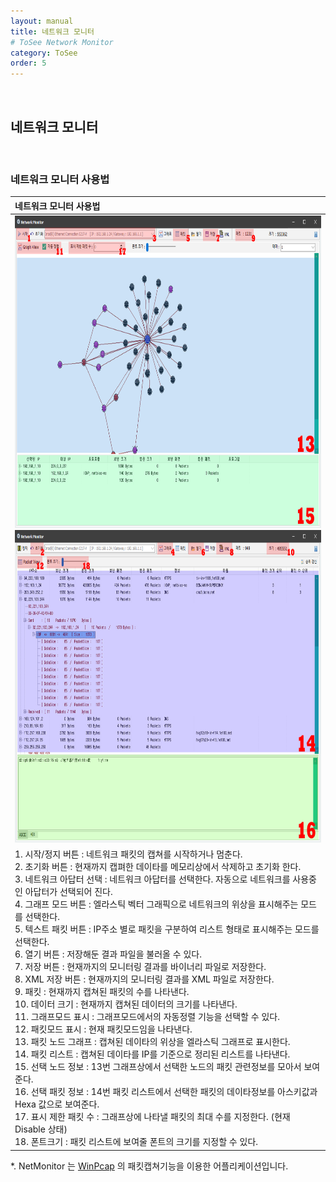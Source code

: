 ```yaml
---
layout: manual
title: 네트워크 모니터
# ToSee Network Monitor
category: ToSee
order: 5
---
```

&nbsp;
## 네트워크 모니터
&nbsp;

### 네트워크 모니터 사용법

| 네트워크 모니터 사용법 |
| :------------- |
| <img src="../../assets/images/network/manual0002.png" width="800px" height="500px"/> <br> <img src="../../assets/images/network/manual0003.png" width="800px" height="500px"/> |
| 1. 시작/정지 버튼 : 네트워크 패킷의 캡쳐를 시작하거나 멈춘다. <br> 2. 초기화 버튼 : 현재까지 캡펴한 데이타를 메모리상에서 삭제하고 초기화 한다. <br> 3. 네트워크 아답터 선택 : 네트워크 아답터를 선택한다. 자동으로 네트워크를 사용중인 아답터가 선택되어 진다. <br> 4. 그래프 모드 버튼 : 엘라스틱 벡터 그래픽으로 네트워크의 위상을 표시해주는 모드를 선택한다. <br> 5. 텍스트 패킷 버튼 : IP주소 별로 패킷을 구분하여 리스트 형태로 표시해주는 모드를 선택한다. <br> 6. 열기 버튼 : 저장해둔 결과 파일을 불러올 수 있다. <br> 7. 저장 버튼 : 현재까지의 모니터링 결과를 바이너리 파일로 저장한다. <br> 8. XML 저장 버튼 : 현재까지의 모니터링 결과를 XML 파일로 저장한다. <br> 9. 패킷 : 현재까지 캡쳐된 패킷의 수를 나타낸다. <br> 10. 데이터 크기 : 현재까지 캡쳐된 데이터의 크기를 나타낸다. <br> 11. 그래프모드 표시 : 그래프모드에서의 자동정렬 기능을 선택할 수 있다. <br> 12. 패킷모드 표시 : 현재 패킷모드임을 나타낸다. <br> 13. 패킷 노드 그래프 : 캡쳐된 데이타의 위상을 엘라스틱 그래프로 표시한다. <br> 14. 패킷 리스트 : 캡쳐된 데이타를 IP를 기준으로 정리된 리스트를 나타낸다. <br> 15. 선택 노드 정보 : 13번 그래프상에서 선택한 노드의 패킷 관련정보를 모아서 보여준다. <br> 16. 선택 패킷 정보 : 14번 패킷 리스트에서 선택한 패킷의 데이타정보를 아스키값과 Hexa 값으로 보여준다. <br> 17. 표시 제한 패킷 수 : 그래프상에 나타낼 패킷의 최대 수를 지정한다. (현재 Disable 상태) <br> 18. 폰트크기 : 패킷 리스트에 보여줄 폰트의 크기를 지정할 수 있다. |

*. NetMonitor 는 [WinPcap](https://www.winpcap.org/misc/copyright.htm) 의 패킷캡쳐기능을 이용한 어플리케이션입니다.

 